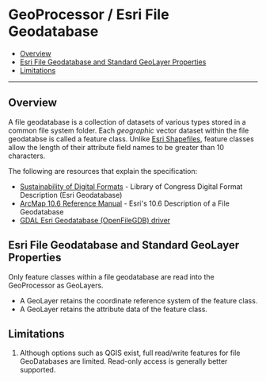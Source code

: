 # GeoProcessor / Esri File Geodatabase

* [Overview](#overview)
* [Esri File Geodatabase and Standard GeoLayer Properties](#esri-file-geodatabase-and-standard-geolayer-properties)
* [Limitations](#limitations)

----------------

## Overview ##

A file geodatabase is a collection of datasets of various types stored in a common file system folder.
Each *geographic* vector dataset within the file geodatabse is called a feature class.
Unlike [Esri Shapefiles](../EsriShapefile/EsriShapefile.md),
feature classes allow the length of their attribute field names to be greater than 10 characters.

The following are resources that explain the specification:

* [Sustainability of Digital Formats](https://www.loc.gov/preservation/digital/formats/fdd/fdd000294.shtml) - Library of Congress Digital Format Description (Esri Geodatabase)
* [ArcMap 10.6 Reference Manual](http://desktop.arcgis.com/en/arcmap/latest/manage-data/administer-file-gdbs/file-geodatabases.htm) - Esri's 10.6 Description of a File Geodatabase
* [GDAL Esri Geodatabase (OpenFileGDB) driver](https://gdal.org/drivers/vector/openfilegdb.html#vector-openfilegdb)

## Esri File Geodatabase and Standard GeoLayer Properties ##

Only feature classes within a file geodatabase are read into the GeoProcessor as GeoLayers. 

* A GeoLayer retains the coordinate reference system of the feature class. 
* A GeoLayer retains the attribute data of the feature class.

## Limitations ##

1. Although options such as QGIS exist, full read/write features for file GeoDatabases are limited.
   Read-only access is generally better supported.
